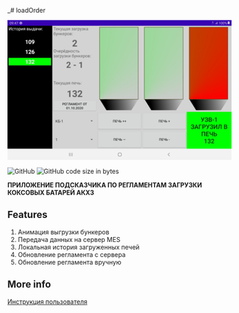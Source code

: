 _# loadOrder
<p>
    <img alt="logo" title="Logo" src="https://github.com/Exxuslee/loadOrder/blob/master/loadOrder.png">
</p>

![GitHub](https://img.shields.io/github/license/exxuslee/loadOrder)
![GitHub code size in bytes](https://img.shields.io/github/languages/code-size/Exxuslee/loadOrder)

**ПРИЛОЖЕНИЕ ПОДСКАЗЧИКА ПО РЕГЛАМЕНТАМ ЗАГРУЗКИ КОКСОВЫХ БАТАРЕЙ АКХЗ**

## Features
1. Анимация выгрузки бункеров
2. Передача данных на сервер MES
3. Локальная история загруженных печей
4. Обновление регламента с сервера
5. Обновление регламента вручную
   
## More info
[Инструкция пользователя](https://github.com/Exxuslee/loadOrder/blob/master/%D0%98%D0%BD%D1%81%D1%82%D1%80%D1%83%D0%BA%D1%86%D0%B8%D1%8F%20%D0%BF%D0%BE%D0%BB%D1%8C%D0%B7%D0%BE%D0%B2%D0%B0%D1%82%D0%B5%D0%BB%D1%8F%20MiiMES.docx)
